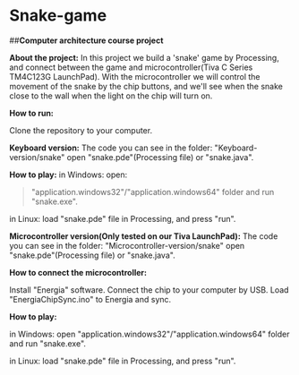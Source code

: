 # Snake-game


##**Computer architecture course project**

**About the project:**
In this project we build a 'snake' game by Processing,
and connect between the game and microcontroller(Tiva C Series TM4C123G LaunchPad).
With the microcontroller we will control the movement of the snake by the chip buttons,
and we'll see when the snake close to the wall when the light on the chip will turn on.


**How to run:**<br/>

Clone the repository to your computer.

**Keyboard version:**
The code you can see in the folder:
"Keyboard-version/snake"
open "snake.pde"(Processing file)
or "snake.java".

**How to play:**
in Windows:
open:
>"application.windows32"/"application.windows64" 
folder
and run "snake.exe".

in Linux:
load "snake.pde" file in Processing, and press "run".

**Microcontroller version(Only tested on our Tiva LaunchPad):**
The code you can see in the folder:
"Microcontroller-version/snake"
open "snake.pde"(Processing file)
or "snake.java".

**How to connect the microcontroller:**

Install "Energia" software.
Connect the chip to your computer by USB.
Load "EnergiaChipSync.ino" to Energia and sync.

**How to play:**

in Windows:
open "application.windows32"/"application.windows64" folder
and run "snake.exe".

in Linux:
load "snake.pde" file in Processing, and press "run".